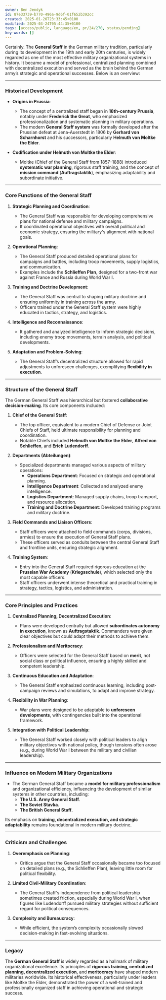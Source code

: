 ```yaml
---
owner: Ben Jendyk
id: 87e33739-b770-496a-9d6f-01f652b392cc
created: 2025-01-26T23:33:45+0100
modified: 2025-03-24T05:44:35+0100
tags: [access/public, language/en, pr/24/270, status/pending]
key-words: []
---
```


Certainly. The **General Staff** in the German military tradition, particularly during its development in the 19th and early 20th centuries, is widely regarded as one of the most effective military organizational systems in history. It became a model of professional, centralized planning combined with decentralized execution and served as the brain behind the German army’s strategic and operational successes. Below is an overview:

---

### **Historical Development**

- **Origins in Prussia**:
  - The concept of a centralized staff began in **18th-century Prussia**, notably under **Frederick the Great**, who emphasized professionalization and systematic planning in military operations.
  - The modern **General Staff system** was formally developed after the Prussian defeat at Jena-Auerstedt in 1806 by **Gerhard von Scharnhorst** and his successors, particularly **Helmuth von Moltke the Elder**.

- **Codification under Helmuth von Moltke the Elder**:
  - Moltke (Chief of the General Staff from 1857–1888) introduced **systematic war planning**, rigorous staff training, and the concept of **mission command** (**Auftragstaktik**), emphasizing adaptability and subordinate initiative.

---

### **Core Functions of the General Staff**

1. **Strategic Planning and Coordination**:
   - The General Staff was responsible for developing comprehensive plans for national defense and military campaigns.
   - It coordinated operational objectives with overall political and economic strategy, ensuring the military's alignment with national goals.

2. **Operational Planning**:
   - The General Staff produced detailed operational plans for campaigns and battles, including troop movements, supply logistics, and communication.
   - Examples include the **Schlieffen Plan**, designed for a two-front war against France and Russia during World War I.

3. **Training and Doctrine Development**:
   - The General Staff was central to shaping military doctrine and ensuring uniformity in training across the army.
   - Officers trained under the General Staff system were highly educated in tactics, strategy, and logistics.

4. **Intelligence and Reconnaissance**:
   - It gathered and analyzed intelligence to inform strategic decisions, including enemy troop movements, terrain analysis, and political developments.

5. **Adaptation and Problem-Solving**:
   - The General Staff’s decentralized structure allowed for rapid adjustments to unforeseen challenges, exemplifying **flexibility in execution**.

---

### **Structure of the General Staff**

The German General Staff was hierarchical but fostered **collaborative decision-making**. Its core components included:

1. **Chief of the General Staff**:
   - The top officer, equivalent to a modern Chief of Defense or Joint Chiefs of Staff, held ultimate responsibility for planning and coordination.
   - Notable Chiefs included **Helmuth von Moltke the Elder**, **Alfred von Schlieffen**, and **Erich Ludendorff**.

2. **Departments (Abteilungen)**:
   - Specialized departments managed various aspects of military operations:
     - **Operations Department**: Focused on strategic and operational planning.
     - **Intelligence Department**: Collected and analyzed enemy intelligence.
     - **Logistics Department**: Managed supply chains, troop transport, and resource allocation.
     - **Training and Doctrine Department**: Developed training programs and military doctrine.

3. **Field Commands and Liaison Officers**:
   - Staff officers were attached to field commands (corps, divisions, armies) to ensure the execution of General Staff plans.
   - These officers served as conduits between the central General Staff and frontline units, ensuring strategic alignment.

4. **Training System**:
   - Entry into the General Staff required rigorous education at the **Prussian War Academy** (**Kriegsschule**), which selected only the most capable officers.
   - Staff officers underwent intense theoretical and practical training in strategy, tactics, logistics, and administration.

---

### **Core Principles and Practices**

1. **Centralized Planning, Decentralized Execution**:
   - Plans were developed centrally but allowed **subordinates autonomy in execution**, known as **Auftragstaktik**. Commanders were given clear objectives but could adapt their methods to achieve them.

2. **Professionalism and Meritocracy**:
   - Officers were selected for the General Staff based on **merit**, not social class or political influence, ensuring a highly skilled and competent leadership.

3. **Continuous Education and Adaptation**:
   - The General Staff emphasized continuous learning, including post-campaign reviews and simulations, to adapt and improve strategy.

4. **Flexibility in War Planning**:
   - War plans were designed to be adaptable to **unforeseen developments**, with contingencies built into the operational framework.

5. **Integration with Political Leadership**:
   - The General Staff worked closely with political leaders to align military objectives with national policy, though tensions often arose (e.g., during World War I between the military and civilian leadership).

---

### **Influence on Modern Military Organizations**

- The German General Staff became a **model for military professionalism** and organizational efficiency, influencing the development of similar systems in other countries, including:
  - **The U.S. Army General Staff**.
  - **The Soviet Stavka**.
  - **The British General Staff**.
  
Its emphasis on **training, decentralized execution, and strategic adaptability** remains foundational in modern military doctrine.

---

### **Criticism and Challenges**

1. **Overemphasis on Planning**:
   - Critics argue that the General Staff occasionally became too focused on detailed plans (e.g., the Schlieffen Plan), leaving little room for political flexibility.

2. **Limited Civil-Military Coordination**:
   - The General Staff's independence from political leadership sometimes created friction, especially during World War I, when figures like Ludendorff pursued military strategies without sufficient regard for political consequences.

3. **Complexity and Bureaucracy**:
   - While efficient, the system’s complexity occasionally slowed decision-making in fast-evolving situations.

---

### **Legacy**

The **German General Staff** is widely regarded as a hallmark of military organizational excellence. Its principles of **rigorous training, centralized planning, decentralized execution**, and **meritocracy** have shaped modern militaries worldwide. Its historical effectiveness, particularly under leaders like Moltke the Elder, demonstrated the power of a well-trained and professionally organized staff in achieving operational and strategic success.